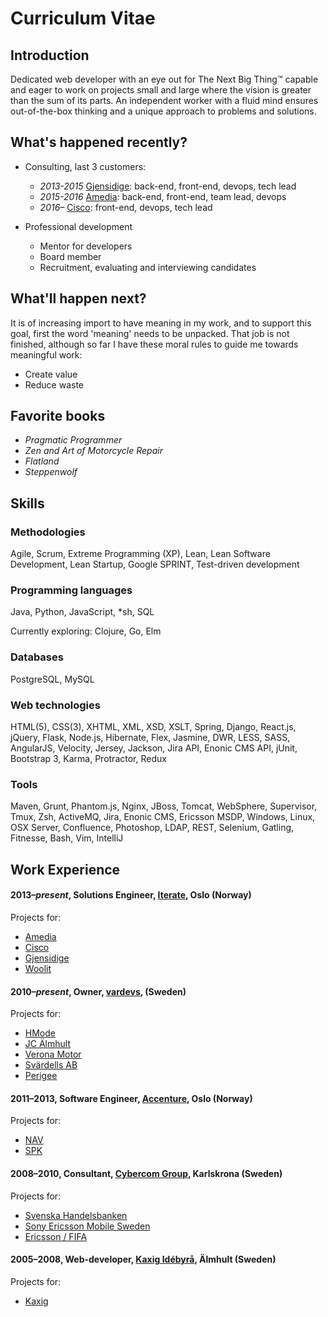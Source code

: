 # Curriculum Vitae

## Introduction
Dedicated web developer with an eye out for The Next Big Thing™ capable and
eager to work on projects small and large where the vision is greater than
the sum of its parts. An independent worker with a fluid mind ensures
out-of-the-box thinking and a unique approach to problems and solutions.

## What's happened recently?
- Consulting, last 3 customers:
  - _2013-2015_ [Gjensidige](https://github.com/varl/cv/blob/master/PROJECTS.md#gjensidige): back-end, front-end, devops, tech lead
  - _2015-2016_ [Amedia](https://github.com/varl/cv/blob/master/PROJECTS.md#amedia): back-end, front-end, team lead, devops
  - _2016&ndash;_ [Cisco](https://github.com/varl/cv/blob/master/PROJECTS.md#cisco-systems): front-end, devops, tech lead

- Professional development
  - Mentor for developers
  - Board member
  - Recruitment, evaluating and interviewing candidates

## What'll happen next?
It is of increasing import to have meaning in my work, and to support this goal, first
the word 'meaning' needs to be unpacked. That job is not finished, although so far I have these
moral rules to guide me towards meaningful work:

- Create value
- Reduce waste

## Favorite books
- _Pragmatic Programmer_
- _Zen and Art of Motorcycle Repair_
- _Flatland_
- _Steppenwolf_

## Skills
### Methodologies
Agile, Scrum, Extreme Programming (XP), Lean, Lean Software Development, Lean Startup,
Google SPRINT, Test-driven development

### Programming languages
Java, Python, JavaScript, \*sh, SQL

Currently exploring: Clojure, Go, Elm

### Databases
PostgreSQL, MySQL

### Web technologies
HTML(5), CSS(3), XHTML, XML, XSD, XSLT, Spring, Django, React.js, jQuery, Flask,
Node.js, Hibernate, Flex, Jasmine, DWR, LESS, SASS, AngularJS, Velocity, Jersey,
Jackson, Jira API, Enonic CMS API, jUnit, Bootstrap 3, Karma, Protractor, Redux

### Tools
Maven, Grunt, Phantom.js, Nginx, JBoss, Tomcat, WebSphere, Supervisor, Tmux, Zsh,
ActiveMQ, Jira, Enonic CMS, Ericsson MSDP, Windows, Linux, OSX Server, Confluence,
Photoshop, LDAP, REST, Selenium, Gatling, Fitnesse, Bash, Vim, IntelliJ

## Work Experience
#### 2013&ndash;*present*, Solutions Engineer, [Iterate](http://iterate.no), Oslo (Norway)

Projects for:
  - [Amedia](https://github.com/varl/cv/blob/master/PROJECTS.md#amedia)
  - [Cisco](https://github.com/varl/cv/blob/master/PROJECTS.md#cisco-systems)
  - [Gjensidige](https://github.com/varl/cv/blob/master/PROJECTS.md#gjensidige)
  - [Woolit](https://github.com/varl/cv/blob/master/PROJECTS.md#woolit)

#### 2010&ndash;*present*, Owner, [vardevs](http://vardevs.se), (Sweden)

Projects for:
- [HMode](https://github.com/varl/cv/blob/master/PROJECTS.md#hmode)
- [JC Älmhult](https://github.com/varl/cv/blob/master/PROJECTS.md#jc-Älmhult)
- [Verona Motor](https://github.com/varl/cv/blob/master/PROJECTS.md#verona-motor)
- [Svärdells AB](https://github.com/varl/cv/blob/master/PROJECTS.md#svärdells-ab)
- [Perigee](https://github.com/varl/cv/blob/master/PROJECTS.md#perigee)

#### 2011&ndash;2013, Software Engineer, [Accenture](http://accenture.com), Oslo (Norway)

Projects for: 
  - [NAV](https://github.com/varl/cv/blob/master/PROJECTS.md#nav)
  - [SPK](https://github.com/varl/cv/blob/master/PROJECTS.md#spk)

#### 2008&ndash;2010, Consultant, [Cybercom Group](http://cybercom.se), Karlskrona (Sweden)

Projects for:
- [Svenska Handelsbanken](https://github.com/varl/cv/blob/master/PROJECTS.md#svenska-handelsbanken)
- [Sony Ericsson Mobile Sweden](https://github.com/varl/cv/blob/master/PROJECTS.md#sony-ericsson)
- [Ericsson / FIFA](https://github.com/varl/cv/blob/master/PROJECTS.md#ericsson)

#### 2005&ndash;2008, Web-developer, [Kaxig Idébyrå](http://kaxig.com), Älmhult (Sweden)

Projects for:
- [Kaxig](https://github.com/varl/cv/blob/master/PROJECTS.md#kaxig)

